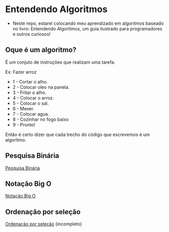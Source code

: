 # Entendendo Algoritmos
- Neste repo, estarei colocando meu aprendizado em algoritmos baseado no livro: Entendendo Algoritmos, um guia ilustrado para programadores e outros curiosos!

## Oque é um algoritmo?

É um conjuto de instruções que realizam uma tarefa.

Ex: Fazer arroz

* 1 - Cortar o alho.
* 2 - Colocar oleo na panela.
* 3 - Fritar o alho.
* 4 - Colocar o arroz.
* 5 - Colocar o sal.
* 6 - Mexer.
* 7 - Colocar agua.
* 8 - Cozinhar no fogo baixo
* 9 - Pronto!

Então é certo dizer que cada trecho do código que escrevemos é um algoritmo.

## Pesquisa Binária
[Pesquisa Binária](./pesquisa_binaria/index.md)

## Notação Big O
[Notação Big O](./notacao_bigO/index.md)

## Ordenação por seleção
[Ordenação por seleção](./ordenacao_selecao/index.md) (incompleto)
